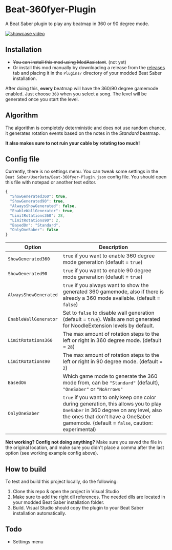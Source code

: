 # Beat-360fyer-Plugin
A Beat Saber plugin to play any beatmap in 360 or 90 degree mode. 

[![showcase video](https://github.com/CodeStix/Beat-360fyer-Plugin/raw/master/preview.gif)](https://www.youtube.com/watch?v=xUDdStGQwq0)

## Installation

- ~~You can install this mod using ModAssistant~~. (not yet)
- Or install this mod manually by downloading a release from the [releases](https://github.com/CodeStix/Beat-360fyer-Plugin/releases) tab and placing it in the `Plugins/` directory of your modded Beat Saber installation.

After doing this, **every** beatmap will have the 360/90 degree gamemode enabled. Just choose `360` when you select a song. The level will be generated once you start the level.

## Algorithm

The algorithm is completely deterministic and does not use random chance, it generates rotation events based on the notes in the *Standard* beatmap. 

**It also makes sure to not ruin your cable by rotating too much!**

## Config file

Currently, there is no settings menu. You can tweak some settings in the `Beat Saber/UserData/Beat-360fyer-Plugin.json` config file. You should open this file with notepad or another text editor.

```js
{
  "ShowGenerated360": true,
  "ShowGenerated90": true,
  "AlwaysShowGenerated": false,
  "EnableWallGenerator": true,
  "LimitRotations360": 28,
  "LimitRotations90": 2,
  "BasedOn": "Standard",
  "OnlyOneSaber": false
}
```
|Option|Description|
|---|---|
|`ShowGenerated360`| `true` if you want to enable 360 degree mode generation (default = `true`)|
|`ShowGenerated90`| `true` if you want to enable 90 degree mode generation (default = `true`)|
|`AlwaysShowGenerated`| `true` if you always want to show the generated 360 gamemode, also if there is already a 360 mode available. (default = `false`)|
|`EnableWallGenerator`| Set to `false` to disable wall generation (default = `true`). Walls are not generated for NoodleExtension levels by default.|
|`LimitRotations360`| The max amount of rotation steps to the left or right in 360 degree mode. (default = `28`)|
|`LimitRotations90`|The max amount of rotation steps to the left or right in 90 degree mode. (default = `2`)|
|`BasedOn`|Which game mode to generate the 360 mode from, can be `"Standard"` (default), `"OneSaber"` or `"NoArrows"`|
|`OnlyOneSaber`|`true` if you want to only keep one color during generation, this allows you to play `OneSaber` in 360 degree on any level, also the ones that don't have a OneSaber gamemode. (default = `false`, caution: experimental)|

**Not working? Config not doing anything?** Make sure you saved the file in the original location, and make sure you didn't place a comma after the last option (see working example config above).


## How to build

To test and build this project locally, do the following:
1. Clone this repo & open the project in Visual Studio
2. Make sure to add the right dll references. The needed dlls are located in your modded Beat Saber installation folder.
3. Build. Visual Studio should copy the plugin to your Beat Saber installation automatically.

## Todo

- Settings menu
